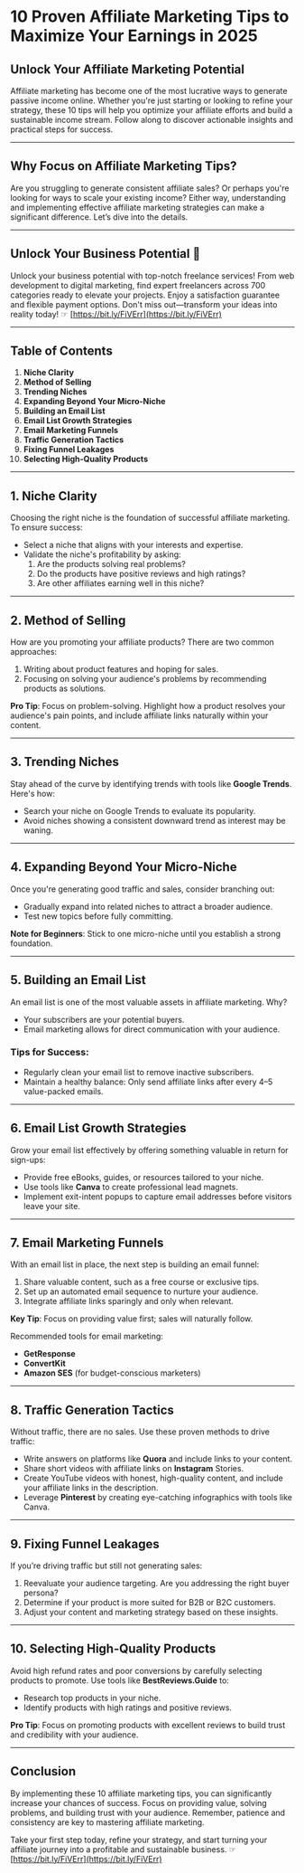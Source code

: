 # 10 Proven Affiliate Marketing Tips to Maximize Your Earnings in 2025

## Unlock Your Affiliate Marketing Potential

Affiliate marketing has become one of the most lucrative ways to generate passive income online. Whether you're just starting or looking to refine your strategy, these 10 tips will help you optimize your affiliate efforts and build a sustainable income stream. Follow along to discover actionable insights and practical steps for success.

---

## Why Focus on Affiliate Marketing Tips?

Are you struggling to generate consistent affiliate sales? Or perhaps you're looking for ways to scale your existing income? Either way, understanding and implementing effective affiliate marketing strategies can make a significant difference. Let’s dive into the details.

---

## Unlock Your Business Potential 🌟

Unlock your business potential with top-notch freelance services! From web development to digital marketing, find expert freelancers across 700 categories ready to elevate your projects. Enjoy a satisfaction guarantee and flexible payment options. Don't miss out—transform your ideas into reality today! ☞ [https://bit.ly/FiVErr](https://bit.ly/FiVErr)

---

## Table of Contents

1. **Niche Clarity**
2. **Method of Selling**
3. **Trending Niches**
4. **Expanding Beyond Your Micro-Niche**
5. **Building an Email List**
6. **Email List Growth Strategies**
7. **Email Marketing Funnels**
8. **Traffic Generation Tactics**
9. **Fixing Funnel Leakages**
10. **Selecting High-Quality Products**

---

## 1. Niche Clarity

Choosing the right niche is the foundation of successful affiliate marketing. To ensure success:
- Select a niche that aligns with your interests and expertise.
- Validate the niche's profitability by asking:
  1. Are the products solving real problems?
  2. Do the products have positive reviews and high ratings?
  3. Are other affiliates earning well in this niche?

---

## 2. Method of Selling

How are you promoting your affiliate products? There are two common approaches:
1. Writing about product features and hoping for sales.
2. Focusing on solving your audience's problems by recommending products as solutions.

**Pro Tip**: Focus on problem-solving. Highlight how a product resolves your audience's pain points, and include affiliate links naturally within your content.

---

## 3. Trending Niches

Stay ahead of the curve by identifying trends with tools like **Google Trends**. Here's how:
- Search your niche on Google Trends to evaluate its popularity.
- Avoid niches showing a consistent downward trend as interest may be waning.

---

## 4. Expanding Beyond Your Micro-Niche

Once you're generating good traffic and sales, consider branching out:
- Gradually expand into related niches to attract a broader audience.
- Test new topics before fully committing.

**Note for Beginners**: Stick to one micro-niche until you establish a strong foundation.

---

## 5. Building an Email List

An email list is one of the most valuable assets in affiliate marketing. Why?
- Your subscribers are your potential buyers.
- Email marketing allows for direct communication with your audience.

### Tips for Success:
- Regularly clean your email list to remove inactive subscribers.
- Maintain a healthy balance: Only send affiliate links after every 4–5 value-packed emails.

---

## 6. Email List Growth Strategies

Grow your email list effectively by offering something valuable in return for sign-ups:
- Provide free eBooks, guides, or resources tailored to your niche.
- Use tools like **Canva** to create professional lead magnets.
- Implement exit-intent popups to capture email addresses before visitors leave your site.

---

## 7. Email Marketing Funnels

With an email list in place, the next step is building an email funnel:
1. Share valuable content, such as a free course or exclusive tips.
2. Set up an automated email sequence to nurture your audience.
3. Integrate affiliate links sparingly and only when relevant.

**Key Tip**: Focus on providing value first; sales will naturally follow.

Recommended tools for email marketing:
- **GetResponse**
- **ConvertKit**
- **Amazon SES** (for budget-conscious marketers)

---

## 8. Traffic Generation Tactics

Without traffic, there are no sales. Use these proven methods to drive traffic:
- Write answers on platforms like **Quora** and include links to your content.
- Share short videos with affiliate links on **Instagram** Stories.
- Create YouTube videos with honest, high-quality content, and include your affiliate links in the description.
- Leverage **Pinterest** by creating eye-catching infographics with tools like Canva.

---

## 9. Fixing Funnel Leakages

If you’re driving traffic but still not generating sales:
1. Reevaluate your audience targeting. Are you addressing the right buyer persona?
2. Determine if your product is more suited for B2B or B2C customers.
3. Adjust your content and marketing strategy based on these insights.

---

## 10. Selecting High-Quality Products

Avoid high refund rates and poor conversions by carefully selecting products to promote. Use tools like **BestReviews.Guide** to:
- Research top products in your niche.
- Identify products with high ratings and positive reviews.

**Pro Tip**: Focus on promoting products with excellent reviews to build trust and credibility with your audience.

---

## Conclusion

By implementing these 10 affiliate marketing tips, you can significantly increase your chances of success. Focus on providing value, solving problems, and building trust with your audience. Remember, patience and consistency are key to mastering affiliate marketing.

Take your first step today, refine your strategy, and start turning your affiliate journey into a profitable and sustainable business. ☞ [https://bit.ly/FiVErr](https://bit.ly/FiVErr)
